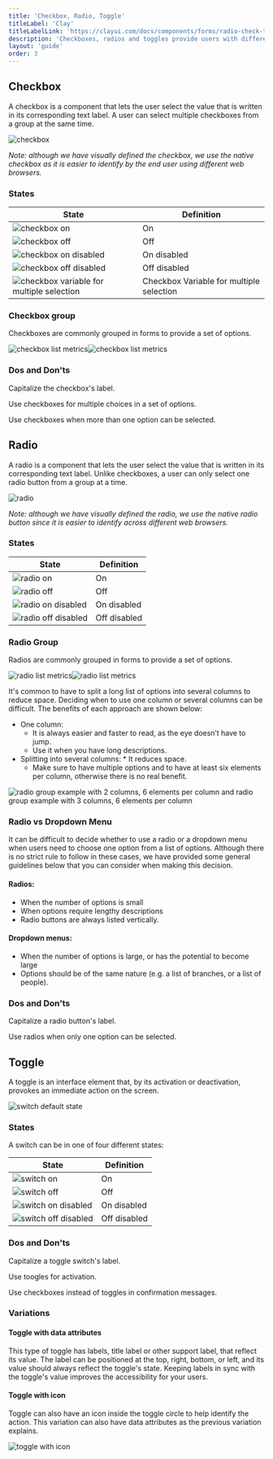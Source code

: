 ```yaml
---
title: 'Checkbox, Radio, Toggle'
titleLabel: 'Clay'
titleLabelLink: 'https://clayui.com/docs/components/forms/radio-check-toggle.html'
description: 'Checkboxes, radios and toggles provide users with different selection and activation tools.'
layout: 'guide'
order: 3
---
```


## Checkbox

A checkbox is a component that lets the user select the value that is written in its corresponding text label. A user can select multiple checkboxes from a group at the same time.

![checkbox](/lexicon/images/CheckboxLabel.jpg)

_Note: although we have visually defined the checkbox, we use the native checkbox as it is easier to identify by the end user using different web browsers._

### States

| State                                                                             | Definition                               |
| --------------------------------------------------------------------------------- | ---------------------------------------- |
| ![checkbox on](/lexicon/images/CheckboxActive.jpg)                                | On                                       |
| ![checkbox off](/lexicon/images/Checkbox.jpg)                                     | Off                                      |
| ![checkbox on disabled](/lexicon/images/CheckboxActiveDisabled.jpg)               | On disabled                              |
| ![checkbox off disabled](/lexicon/images/CheckboxDisabled.jpg)                    | Off disabled                             |
| ![checkbox variable for multiple selection](/lexicon/images/CheckboxMultiple.jpg) | Checkbox Variable for multiple selection |

### Checkbox group

Checkboxes are commonly grouped in forms to provide a set of options.

![checkbox list metrics](/lexicon/images/CheckboxList.jpg)![checkbox list metrics](/lexicon/images/CheckboxListMetrics.jpg)

### Dos and Don'ts

Capitalize the checkbox's label.

<!--
<div class="row">
	<div class="dodont col-lg">
		<img class="do" src="/lexicon/images/CheckboxCapitalizeDo.jpg" alt="checkbox text is capitalized">
		<p class="do">Do</p>
	</div>
	<div class="dodont col-lg">
		<img class="dont" src="/lexicon/images/CheckboxCapitalizeDont.jpg" alt="checkbox text is not capitalized">
		<p class="dont">Don't</p>
	</div>
</div> -->

Use checkboxes for multiple choices in a set of options.

<!--
<div class="row">
	<div class="dodont col-lg">
		<img class="do" src="/lexicon/images/CheckboxSwitchDo.jpg" alt="list of checkboxes to select options">
		<p class="do">Do</p>
	</div>
	<div class="dodont col-lg">
		<img class="dont" src="/lexicon/images/CheckboxSwitchDont.jpg" alt="list of switches to select options">
		<p class="dont">Don't</p>
	</div>
</div> -->

Use checkboxes when more than one option can be selected.

<!--
<div class="row">
	<div class="dodont col-lg">
		<img class="do" src="/lexicon/images/CheckboxDo.jpg" alt="list of checkboxes to select options">
		<p class="do">Do</p>
	</div>
	<div class="dodont col-lg">
		<img class="dont" src="/lexicon/images/RadioDont.jpg" alt="list of switches to select options">
		<p class="dont">Don't</p>
	</div>
</div> -->

## Radio

A radio is a component that lets the user select the value that is written in its corresponding text label. Unlike checkboxes, a user can only select one radio button from a group at a time.

![radio](/lexicon/images/RadioButtonLabelActive.jpg)

_Note: although we have visually defined the radio, we use the native radio button since it is easier to identify across different web browsers._

### States

| State                                                               | Definition   |
| ------------------------------------------------------------------- | ------------ |
| ![radio on](/lexicon/images/RadioButtonActive.jpg)                  | On           |
| ![radio off](/lexicon/images/RadioButton.jpg)                       | Off          |
| ![radio on disabled](/lexicon/images/RadioButtonActiveDisabled.jpg) | On disabled  |
| ![radio off disabled](/lexicon/images/RadioButtonDisabled.jpg)      | Off disabled |

### Radio Group

Radios are commonly grouped in forms to provide a set of options.

![radio list metrics](/lexicon/images/RadioList.jpg)![radio list metrics](/lexicon/images/RadioListMetrics.jpg)

It's common to have to split a long list of options into several columns to reduce space. Deciding when to use one column or several columns can be difficult. The benefits of each approach are shown below:

-   One column:
    -   It is always easier and faster to read, as the eye doesn’t have to jump.
    -   Use it when you have long descriptions.
-   Splitting into several columns: \* It reduces space.
    -   Make sure to have multiple options and to have at least six elements per column, otherwise there is no real benefit.

![radio group example with 2 columns, 6 elements per column and radio group example with 3 columns, 6 elements per column](/lexicon/images/RadioGroupExample.jpg)

### Radio vs Dropdown Menu

It can be difficult to decide whether to use a radio or a dropdown menu when users need to choose one option from a list of options. Although there is no strict rule to follow in these cases, we have provided some general guidelines below that you can consider when making this decision.

#### Radios:

-   When the number of options is small
-   When options require lengthy descriptions
-   Radio buttons are always listed vertically.

#### Dropdown menus:

-   When the number of options is large, or has the potential to become large
-   Options should be of the same nature (e.g. a list of branches, or a list of people).

### Dos and Don'ts

Capitalize a radio button's label.

<!--
<div class="row">
	<div class="dodont col-lg">
		<img class="do" src="/lexicon/images/RadioCapitalizeDo.jpg" alt="radio text is capitalized">
		<p class="do">Do</p>
	</div>
	<div class="dodont col-lg">
		<img class="dont" src="/lexicon/images/RadioCapitalizeDont.jpg" alt="radio text is not capitalized">
		<p class="dont">Don't</p>
	</div>
</div> -->

Use radios when only one option can be selected.

<!--
<div class="row">
	<div class="dodont col-lg">
		<img class="do" src="/lexicon/images/RadioDo.jpg" alt="radio group with one option selected">
		<p class="do">Do</p>
	</div>
	<div class="dodont col-lg">
		<img class="dont" src="/lexicon/images/RadioDont.jpg" alt="radio group with two options selected">
		<p class="dont">Don't</p>
	</div>
</div> -->

## Toggle

A toggle is an interface element that, by its activation or deactivation, provokes an immediate action on the screen.

![switch default state](/lexicon/images/SwitchLabelOn.jpg)

### States

A switch can be in one of four different states:

| State                                                         | Definition   |
| ------------------------------------------------------------- | ------------ |
| ![switch on](/lexicon/images/SwitchOn.jpg)                    | On           |
| ![switch off](/lexicon/images/SwitchOff.jpg)                  | Off          |
| ![switch on disabled](/lexicon/images/SwitchOnDisabled.jpg)   | On disabled  |
| ![switch off disabled](/lexicon/images/SwitchOffDisabled.jpg) | Off disabled |

### Dos and Don'ts

Capitalize a toggle switch's label.

<!--
<div class="row">
	<div class="dodont col-lg">
		<img class="do" src="/lexicon/images/SwitchCapitalizeDo.jpg" alt="radio text is capitalized">
		<p class="do">Do</p>
	</div>
	<div class="dodont col-lg">
		<img class="dont" src="/lexicon/images/SwitchCapitalizeDont.jpg" alt="radio text is not capitalized">
		<p class="dont">Don't</p>
	</div>
</div> -->

Use toogles for activation.

<!--
<div class="row">
	<div class="dodont col-lg">
		<img class="do" src="/lexicon/images/SwitchRadioDo.jpg" alt="switch list one activated">
		<p class="do">Do</p>
	</div>
	<div class="dodont col-lg">
		<img class="dont" src="/lexicon/images/SwitchRadioDont.jpg" alt="radio group one activated">
		<p class="dont">Don't</p>
	</div>
</div> -->

Use checkboxes instead of toggles in confirmation messages.

<!--
<div class="dodont">
    <img class="do" src="/lexicon/images/SwitchCheckboxDo.jpg" alt="checkbox to accept terms of use">
    <p class="do">Do</p>
</div>
<div class="dodont">
    <img class="dont" src="/lexicon/images/SwitchCheckboxDont.jpg" alt="switch to accept terms of use">
    <p class="dont">Don't</p>
</div> -->

### Variations

#### Toggle with data attributes

This type of toggle has labels, title label or other support label, that reflect its value. The label can be positioned at the top, right, bottom, or left, and its value should always reflect the toggle's state. Keeping labels in sync with the toggle's value improves the accessibility for your users.

#### Toggle with icon

Toggle can also have an icon inside the toggle circle to help identify the action. This variation can also have data attributes as the previous variation explains.

![toggle with icon](/lexicon/images/SwitchIcon.jpg)
